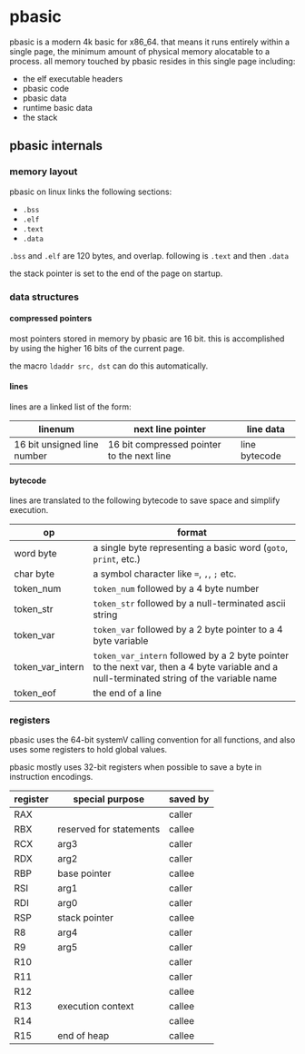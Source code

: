 # pbasic

pbasic is a modern 4k basic for x86_64. that means it runs entirely within a
single page, the minimum amount of physical memory alocatable to a process. all
memory touched by pbasic resides in this single page including:
- the elf executable headers
- pbasic code
- pbasic data
- runtime basic data
- the stack

## pbasic internals

### memory layout

pbasic on linux links the following sections:
- `.bss`
- `.elf`
- `.text`
- `.data`

`.bss` and `.elf` are 120 bytes, and overlap. following is `.text` and then `.data`

the stack pointer is set to the end of the page on startup.

### data structures

#### compressed pointers

most pointers stored in memory by pbasic are 16 bit. this is accomplished by
using the higher 16 bits of the current page.

the macro `ldaddr src, dst` can do this automatically.

#### lines

lines are a linked list of the form:

| linenum | next line pointer | line data |
|---------|-------------------|-----------|
| 16 bit unsigned line number | 16 bit compressed pointer to the next line | line bytecode |

#### bytecode

lines are translated to the following bytecode to save space and simplify execution.

| op | format |
|----|--------|
| word byte | a single byte representing a basic word (`goto`, `print`, etc.) |
| char byte | a symbol character like `=`, `,`, `;` etc. |
| token_num | `token_num` followed by a 4 byte number |
| token_str | `token_str` followed by a null-terminated ascii string |
| token_var | `token_var` followed by a 2 byte pointer to a 4 byte variable |
| token_var_intern | `token_var_intern` followed by a 2 byte pointer to the next var, then a 4 byte variable and a null-terminated string of the variable name |
| token_eof | the end of a line |


### registers

pbasic uses the 64-bit systemV calling convention for all functions, and also
uses some registers to hold global values.

pbasic mostly uses 32-bit registers when possible to save a byte in instruction
encodings.

| register | special purpose   | saved by |
|----------|-------------------|----------|
| RAX      |                   | caller   |
| RBX      | reserved for statements | callee   |
| RCX      | arg3              | caller   |
| RDX      | arg2              | caller   |
| RBP      | base pointer      | callee   |
| RSI      | arg1              | caller   |
| RDI      | arg0              | caller   |
| RSP      | stack pointer     | callee   |
| R8       | arg4              | caller   |
| R9       | arg5              | caller   |
| R10      |                   | caller   |
| R11      |                   | caller   |
| R12      |                   | callee   |
| R13      | execution context | callee   |
| R14      |                   | callee   |
| R15      | end of heap       | callee   |
